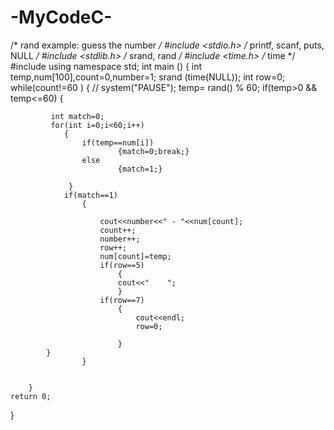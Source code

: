 # -MyCodeC-

/* rand example: guess the number */
#include <stdio.h>      /* printf, scanf, puts, NULL */
#include <stdlib.h>     /* srand, rand */
#include <time.h>       /* time */
#include <iostream>
using namespace std;
int main ()
{
	int temp,num[100],count=0,number=1;
	srand (time(NULL));
	int row=0;
	while(count!=60 )
		{
//			system("PAUSE");
			 temp= rand() % 60;
			 if(temp>0 && temp<=60)
			 	{
				 
			 
	 		
			 int match=0;
			 for(int i=0;i<60;i++)
			 	{
			 		if(temp==num[i])
			 				{match=0;break;}
					else
							{match=1;}
			 				
				 }
				if(match==1)
					{
						
						cout<<number<<" - "<<num[count];
						count++;
						number++;
						row++;
						num[count]=temp;
						if(row==5)
							{
							cout<<"    ";	
							}
						if(row==7)
							{
								cout<<endl;
								row=0;
						
							}
			}
					}
			
			
		}
	return 0;

}

